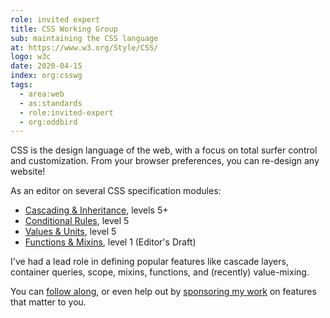 ```yaml
---
role: invited expert
title: CSS Working Group
sub: maintaining the CSS language
at: https://www.w3.org/Style/CSS/
logo: w3c
date: 2020-04-15
index: org:csswg
tags:
  - area:web
  - as:standards
  - role:invited-expert
  - org:oddbird
---
```


CSS is the design language of the web,
with a focus on total surfer
control and customization.
From your browser preferences,
you can re-design any website!

<!-- intro -->

As an editor on several CSS specification modules:

- [Cascading & Inheritance](https://www.w3.org/TR/css-cascade/),
  levels 5+
- [Conditional Rules](https://www.w3.org/TR/css-conditional-5/),
  level 5
- [Values & Units](https://www.w3.org/TR/css-values-5/),
  level 5
- [Functions & Mixins](https://drafts.csswg.org/css-mixins/),
  level 1 (Editor's Draft)

I've had a lead role in defining
popular features like
cascade layers, container queries, scope,
mixins, functions, and (recently) value-mixing.

You can
[follow along](https://css.oddbird.net/),
or even help out
by [sponsoring my work](https://opencollective.com/oddbird-open-source)
on features that matter to you.
